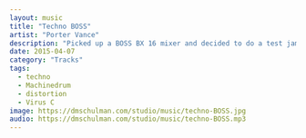 ```yaml
---
layout: music
title: "Techno BOSS"
artist: "Porter Vance"
description: "Picked up a BOSS BX 16 mixer and decided to do a test jam, mostly to hear how I can distort the drums. Made with a Machinedrum and Virus C."
date: 2015-04-07
category: "Tracks"
tags: 
  - techno
  - Machinedrum
  - distortion
  - Virus C
image: https://dmschulman.com/studio/music/techno-BOSS.jpg
audio: https://dmschulman.com/studio/music/techno-BOSS.mp3
---
```

